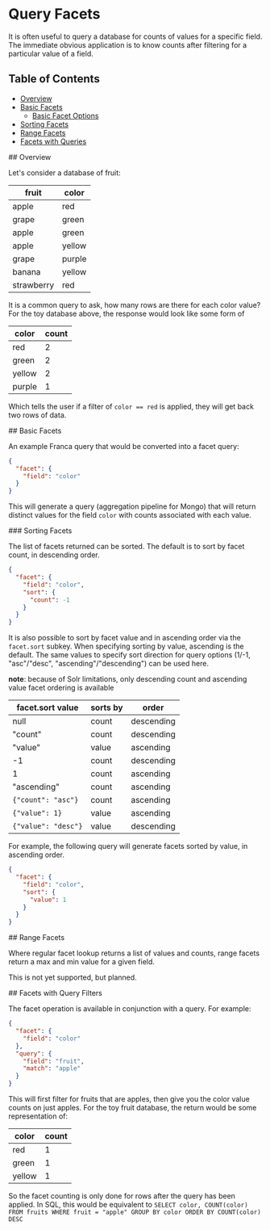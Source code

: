 # Query Facets

It is often useful to query a database for counts of values for a specific field. The immediate obvious application is to know counts after filtering for a particular value of a field.

## Table of Contents
* [Overview](#facet-overview)
* [Basic Facets](#facet-basic)
  * [Basic Facet Options](#facet-basic-options)
* [Sorting Facets](#facet-sort)
* [Range Facets](#facet-range)
* [Facets with Queries](#facet-queries)


<a name="facet-overview"/>
## Overview

Let's consider a database of fruit:

 fruit | color |
---|---
apple | red
grape | green
apple | green
apple | yellow
grape | purple
banana | yellow
strawberry | red


It is a common query to ask, how many rows are there for each color value? For the toy database above, the response would look like some form of

color | count
---|---
red | 2
green | 2
yellow | 2
purple| 1

Which tells the user if a filter of ```color == red``` is applied, they will get back two rows of data.

<a name="facet-basic"/>
## Basic Facets

An example Franca query that would be converted into a facet query:

```json
{
  "facet": {
    "field": "color"
  }
}
```

This will generate a query (aggregation pipeline for Mongo) that will return distinct values for the field ```color``` with counts associated with each value.


<a name="facet-sort"/>
### Sorting Facets

The list of facets returned can be sorted. The default is to sort by facet count, in descending order.

```json
{
  "facet": {
    "field": "color",
    "sort": {
      "count": -1
    }
  }
}
```

It is also possible to sort by facet value and in ascending order via the ```facet.sort``` subkey. When specifying sorting by value, ascending is the default. The same values to specify sort direction for query options (1/-1, "asc"/"desc", "ascending"/"descending") can be used here.

**note**: because of Solr limitations, only descending count and ascending value facet ordering is available

facet.sort value | sorts by | order
---|---|---
null | count | descending
"count" | count | descending
"value" | value | ascending
-1 | count | descending
1 | count | ascending
"ascending" | count | ascending
```{"count": "asc"}``` | count | ascending
```{"value": 1}``` | value | ascending
```{"value": "desc"}``` | value | descending

For example, the following query will generate facets sorted by value, in ascending order.

```json
{
  "facet": {
    "field": "color",
    "sort": {
      "value": 1
    }
  }
}
```

<a name="facet-range"/>
## Range Facets

Where regular facet lookup returns a list of values and counts, range facets return a max and min value for a given field.

This is not yet supported, but planned.


<a name="facet-query"/>
## Facets with Query Filters

The facet operation is available in conjunction with a query. For example:

```json
{
  "facet": {
    "field": "color"
  },
  "query": {
    "field": "fruit",
    "match": "apple"
  }
}
```

This will first filter for fruits that are apples, then give you the color value counts on just apples. For the toy fruit database, the return would be some representation of:

color | count
---|---
red | 1
green | 1
yellow | 1

So the facet counting is only done for rows after the query has been applied. In SQL, this would be equivalent to ```SELECT color, COUNT(color) FROM fruits WHERE fruit = "apple" GROUP BY color ORDER BY COUNT(color) DESC```

